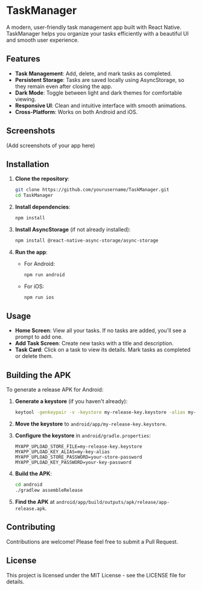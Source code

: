 # TaskManager

A modern, user-friendly task management app built with React Native. TaskManager helps you organize your tasks efficiently with a beautiful UI and smooth user experience.

## Features

- **Task Management**: Add, delete, and mark tasks as completed.
- **Persistent Storage**: Tasks are saved locally using AsyncStorage, so they remain even after closing the app.
- **Dark Mode**: Toggle between light and dark themes for comfortable viewing.
- **Responsive UI**: Clean and intuitive interface with smooth animations.
- **Cross-Platform**: Works on both Android and iOS.

## Screenshots

(Add screenshots of your app here)

## Installation

1. **Clone the repository**:
   ```bash
   git clone https://github.com/yourusername/TaskManager.git
   cd TaskManager
   ```

2. **Install dependencies**:
   ```bash
   npm install
   ```

3. **Install AsyncStorage** (if not already installed):
   ```bash
   npm install @react-native-async-storage/async-storage
   ```

4. **Run the app**:
   - For Android:
     ```bash
     npm run android
     ```
   - For iOS:
     ```bash
     npm run ios
     ```

## Usage

- **Home Screen**: View all your tasks. If no tasks are added, you'll see a prompt to add one.
- **Add Task Screen**: Create new tasks with a title and description.
- **Task Card**: Click on a task to view its details. Mark tasks as completed or delete them.

## Building the APK

To generate a release APK for Android:

1. **Generate a keystore** (if you haven't already):
   ```bash
   keytool -genkeypair -v -keystore my-release-key.keystore -alias my-key-alias -keyalg RSA -keysize 2048 -validity 10000
   ```

2. **Move the keystore** to `android/app/my-release-key.keystore`.

3. **Configure the keystore** in `android/gradle.properties`:
   ```
   MYAPP_UPLOAD_STORE_FILE=my-release-key.keystore
   MYAPP_UPLOAD_KEY_ALIAS=my-key-alias
   MYAPP_UPLOAD_STORE_PASSWORD=your-store-password
   MYAPP_UPLOAD_KEY_PASSWORD=your-key-password
   ```

4. **Build the APK**:
   ```bash
   cd android
   ./gradlew assembleRelease
   ```

5. **Find the APK** at `android/app/build/outputs/apk/release/app-release.apk`.

## Contributing

Contributions are welcome! Please feel free to submit a Pull Request.

## License

This project is licensed under the MIT License - see the LICENSE file for details.
